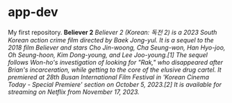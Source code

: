 # app-dev
My first repository.
**Believer 2**
*Believer 2 (Korean: 독전 2) is a 2023 South Korean action crime film directed by Baek Jong-yul. It is a sequel to the 2018 film Believer and stars Cho Jin-woong, Cha Seung-won, Han Hyo-joo, Oh Seung-hoon, Kim Dong-young, and Lee Joo-young.[1] The sequel follows Won-ho's investigation of looking for "Rak," who disappeared after Brian's incarceration, while getting to the core of the elusive drug cartel. It premiered at 28th Busan International Film Festival in 'Korean Cinema Today - Special Premiere' section on October 5, 2023.[2] It is available for streaming on Netflix from November 17, 2023.*
